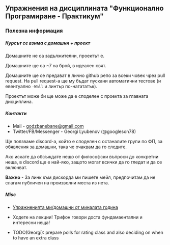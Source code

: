 ## Упражнения на дисциплината "Функционално Програмиране - Практикум"

### Полезна информация

##### Курсът се взима с домашни + проект
Домашните не са задължителни, проектът е.

Домашните ще са ~7 на брой, в идеален свят.

Домашните ще се предават в лично github репо за всеки човек
чрез pull request. На pull request-а ще му бъдат пускани автоматични тестове
(и евентуално `-Wall` и линтър по-натататък).

Проектът може би ще може да е споделен с проекта за главната дисциплина.

##### Контакти

* Mail - godzbanebane@gmail.com
* Twitter/FB/Messenger - Georgi Lyubenov (@googleson78)

Ще ползваме discord-а, който е споделен с останалите групи по ФП, за обявления за домашни, така че очаквам да го следите.

Ако искате да обсъждате нещо от философски въпроси до конкретни неща, в discord ще е най-яко,
защото могат всички да го гледат и да се включват.

**Важно** - За линк към дискорда ми пишете мейл, предпочитам да не слагам публичен на произволни места из нета.

##### Misc
* [Упражненията ми/домашни от миналата година](https://github.com/googleson78/fp-pract1819)

* Ходете на лекции! Трифон говори доста фундамаентални и интересни неща!
 
* TODO(Georgi): prepare polls for rating class and also deciding on when to have an extra class
